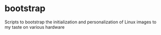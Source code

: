 # bootstrap
Scripts to bootstrap the initialization and personalization of Linux images to my taste on various hardware
